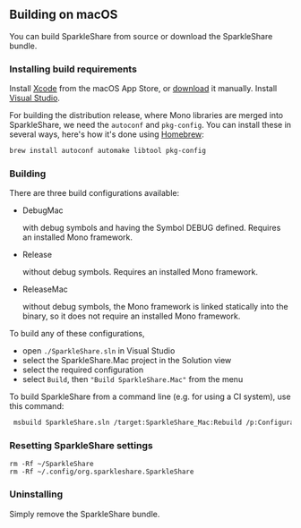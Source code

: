 ## Building on macOS

You can build SparkleShare from source or download the SparkleShare bundle.


### Installing build requirements

  Install [Xcode](https://itunes.apple.com/gb/app/xcode/id497799835?mt=12) from the macOS App Store, or [download](https://developer.apple.com/xcode/) it manually.
  Install [Visual Studio](https://www.visualstudio.com/vs/visual-studio-mac/).

For building the distribution release, where Mono libraries are merged into SparkleShare, we need 
 the `autoconf` and `pkg-config`. You can install these in several ways, here's how it's done using [Homebrew](https://brew.sh/):

```bash
brew install autoconf automake libtool pkg-config
```

### Building

There are three build configurations available:

* DebugMac

  with debug symbols and having the Symbol DEBUG defined. Requires an installed Mono framework.
  
* Release

  without debug symbols. Requires an installed Mono framework.
  
* ReleaseMac

  without debug symbols, the Mono framework is linked statically into the binary, so it does not require an installed Mono framework.

To build any of these configurations,

* open `./SparkleShare.sln` in Visual Studio
* select the SparkleShare.Mac project in the Solution view
* select the required configuration
* select `Build`, then `"Build SparkleShare.Mac"` from the menu

To build SparkleShare from a command line (e.g. for using a CI system), use this command:

```bash
 msbuild SparkleShare.sln /target:SparkleShare_Mac:Rebuild /p:Configuration=ReleaseDist /p:Platform="Any CPU" -m
```


### Resetting SparkleShare settings

```
rm -Rf ~/SparkleShare
rm -Rf ~/.config/org.sparkleshare.SparkleShare
```


### Uninstalling

Simply remove the SparkleShare bundle.
